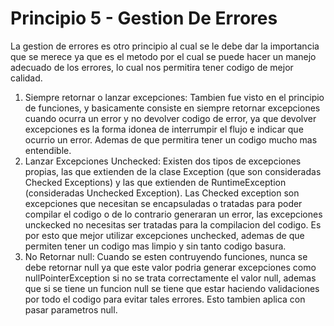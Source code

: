 # Principio 5 - Gestion De Errores

La gestion de errores es otro principio al cual se le debe dar la importancia que se merece ya que es el metodo por el cual se puede hacer un manejo adecuado de los errores, lo cual nos permitira tener codigo de mejor calidad.
1. Siempre retornar o lanzar excepciones: Tambien fue visto en el principio de funciones, y basicamente consiste en siempre retornar excepciones cuando ocurra un error y no devolver codigo de error, ya que devolver excepciones es la forma idonea de interrumpir el flujo e indicar que ocurrio un error. Ademas de que permitira tener un codigo mucho mas entendible.
2. Lanzar Excepciones Unchecked: Existen dos tipos de excepciones propias, las que extienden de la clase Exception (que son consideradas Checked Exceptions) y las que extienden de RuntimeException (consideradas Unchecked Exception). Las Checked exception son excepciones que necesitan se encapsuladas o tratadas para poder compilar el codigo o de lo contrario generaran un error, las excepciones unckecked no necesitas ser tratadas para la compilacion del codigo. Es por esto que mejor utilizar excepciones unchecked, ademas de que permiten tener un codigo mas limpio y sin tanto codigo basura.
3. No Retornar null: Cuando se esten contruyendo funciones, nunca se debe retornar null ya que este valor podria generar excepciones como nullPointerException si no se trata correctamente el valor null, ademas que si se tiene un funcion null se tiene que estar haciendo validaciones por todo el codigo para evitar tales errores. Esto tambien aplica con pasar parametros null.

